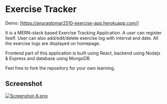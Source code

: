
# Exercise Tracker

Demo: [https://anuragtomar2510-exercise-app.herokuapp.com/]

It is a MERN-stack based Exercise Tracking Application. A user can register itself. User can also add/edit/delete exercise log with interval and date. All the exercise logs are displayed on homepage.

Frontend part of this application is built using React, backend using Nodejs & Express and database using MongoDB.






Feel free to fork the repository for your own learning.






## Screenshot

[![Screenshot-6.png](https://i.postimg.cc/xdvsMdzS/Screenshot-6.png)](https://postimg.cc/cKJMN0hD)

